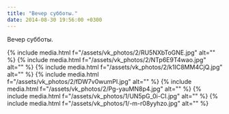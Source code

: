 ```yaml
---
title: "Вечер субботы."
date: 2014-08-30 19:56:00 +0300
---
```


Вечер субботы.


{% include media.html f="/assets/vk_photos/2/RU5NXbToGNE.jpg" alt="" %}
{% include media.html f="/assets/vk_photos/2/NTp6E9T4wao.jpg" alt="" %}
{% include media.html f="/assets/vk_photos/2/k1IC8MM4CjQ.jpg" alt="" %}
{% include media.html f="/assets/vk_photos/2/fDW7v0wumPI.jpg" alt="" %}
{% include media.html f="/assets/vk_photos/2/Pg-yauMN8p4.jpg" alt="" %}
{% include media.html f="/assets/vk_photos/1/UN5pG_0i-CI.jpg" alt="" %}
{% include media.html f="/assets/vk_photos/1/-m-r08yyhzo.jpg" alt="" %}
